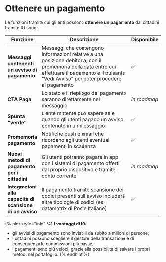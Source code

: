 # Ottenere un pagamento

Le funzioni tramite cui gli enti possono **ottenere un pagamento** dai cittadini tramite IO sono:&#x20;

<table><thead><tr><th>Funzione</th><th width="385.3333333333333">Descrizione</th><th>Disponibile</th></tr></thead><tbody><tr><td><strong>Messaggi contenenti un avviso di pagamento</strong></td><td>Messaggi che contengono informazioni relative a una posizione debitoria, con il promemoria della data entro cui effettuare il pagamento e il pulsante “Vedi Avviso” per poter procedere al pagamento</td><td>✅</td></tr><tr><td><strong>CTA Paga</strong></td><td>Lo stato e il riepilogo del pagamento saranno direttamente nel messaggio</td><td><em>in roadmap</em></td></tr><tr><td><strong>Spunta “verde”</strong></td><td>L’ente mittente può sapere se e quando gli utenti pagano un avviso contenuto in un messaggio</td><td>✅</td></tr><tr><td><strong>Promemoria pagamento</strong></td><td>Notifiche push e email che ricordano agli utenti eventuali pagamenti in scadenza</td><td>✅</td></tr><tr><td><strong>Nuovi metodi di pagamento per i cittadini</strong></td><td>Gli utenti potranno pagare in app con i sistemi di pagamento offerti dal proprio dispositivo e tramite conto corrente</td><td><em>in roadmap</em></td></tr><tr><td><strong>Integrazioni alla capacità di scansione di un avviso</strong></td><td>Il pagamento tramite scansione dei codici presenti sull'avviso includerà altre tipologie di codici (es. datamatrix di Poste Italiane)</td><td>✅</td></tr></tbody></table>

{% hint style="info" %}
**I vantaggi di IO:**

* gli avvisi di pagamento sono inviabili da subito a milioni di persone;&#x20;
* i cittadini possono scegliere il gestore della transazione e di conseguenza le commissioni più basse;&#x20;
* i pagamenti sono più veloci, grazie alla possibilità di salvare i propri metodi nel portafoglio.
{% endhint %}
